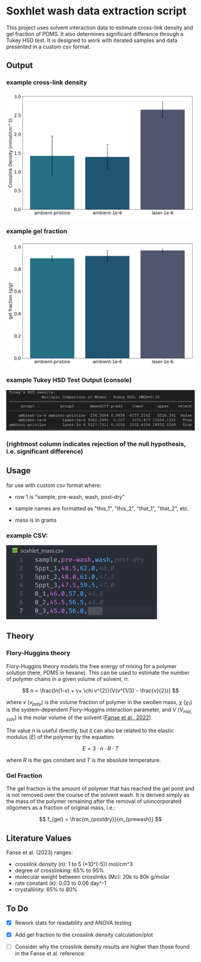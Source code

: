 # Soxhlet wash data extraction script

This project uses solvent interaction data to estimate cross-link density and gel fraction of PDMS.  It also determines significant difference through a Tukey HSD test.  It is designed to work with iterated samples and data presented in a custom csv format.

## Output

### example cross-link density

![example output](images/example_cld.png "Example cross-link density output")

### example gel fraction

![example output](images/example_gelfraction.png "Example gel fraction output")

### example Tukey HSD Test Output (console)

![example output](images/example_tukey.png "Tukey HSD Test")

### (rightmost column indicates rejection of the null hypothesis, i.e. significant difference)

## Usage

for use with custom csv format where:

- row 1 is "sample, pre-wash, wash, post-dry"

- sample names are formatted as "this_1", "this_2", "that_1", "that_2", etc.

- mass is in grams

### example CSV:

![example csv](images/example_csv.png "Example CSV Format")

## Theory

### Flory-Huggins theory

Flory-Huggins theory models the free energy of mixing for a polymer solution (here, PDMS in hexane).  This can be used to estimate the number of polymer chains in a given volume of solvent, n:

$$
n = \frac{ln(1-v) + v+ \chi v^{2}}{V(v^{1/3} - \frac{v}{2})}
$$

where $v$ ($v_{poly}$) is the volume fraction of polymer in the swollen mass, $\chi$ ($\chi_1$) is the system-dependent Flory-Huggins interaction parameter, and $V$ ($V_{mol,solv}$) is the molar volume of the solvent ([Fanse et al., 2022](https://www.ncbi.nlm.nih.gov/pmc/articles/PMC9208241/)).

The value $n$ is useful directly, but it can also be related to the elastic modulus ($E$) of the polymer by the equation:

$$
E = 3 \cdot n \cdot R \cdot T
$$

where $R$ is the gas constant and $T$ is the absolute temperature.

### Gel Fraction

The gel fraction is the amount of polymer that has reached the gel point and is not removed over the course of the solvent wash.  It is derived simply as the mass of the polymer remaining after the removal of unincorporated oligomers as a fraction of original mass, i.e.:

$$
f_{gel} = \frac{m_{postdry}}{m_{prewash}}
$$

## Literature Values

Fanse et al. (2023) ranges:

- crosslink density (n): 1 to 5 (*10^(-5)) mol/cm^3
- degree of crosslinking: 65% to 95%
- molecular weight between crosslinks (Mc): 20k to 80k g/molar
- rate constant (k): 0.03 to 0.06 day^-1
- crystallinity: 65% to 80%

## To Do

- [x] Rework stats for readability and ANOVA testing
  
- [x] Add gel fraction to the crosslink density calculation/plot
  
- [ ] Consider why the crosslink density results are higher than those found in the Fanse et al. reference:
